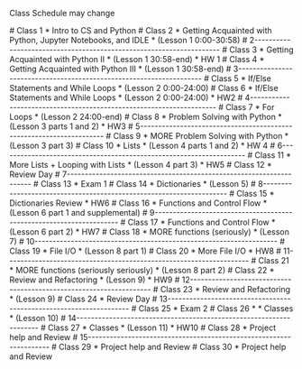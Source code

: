 <p> Class Schedule may change </p>
# Class 1
* Intro to CS and Python
# Class 2
* Getting Acquainted with Python, Jupyter Notebooks, and IDLE
* (Lesson 1 0:00-30:58)
# 2--------------------------------------------------------------------
# Class 3
* Getting Acquainted with Python II
* (Lesson 1 30:58-end)
* HW 1
# Class 4
* Getting Acquainted with Python III
* (Lesson 1 30:58-end)
# 3--------------------------------------------------------------------
# Class 5
* If/Else Statements and While Loops
* (Lesson 2 0:00-24:00)
# Class 6
* If/Else Statements and While Loops
* (Lesson 2 0:00-24:00)
* HW2
# 4--------------------------------------------------------------------
# Class 7
* For Loops
* (Lesson 2 24:00-end)
# Class 8
* Problem Solving with Python
* (Lesson 3 parts 1 and 2)
* HW3
# 5--------------------------------------------------------------------
# Class 9
* MORE Problem Solving with Python
* (Lesson 3 part 3)
# Class 10
* Lists
* (Lesson 4 parts 1 and 2)
* HW 4
# 6--------------------------------------------------------------------
# Class 11
* More Lists + Looping with Lists
* (Lesson 4 part 3)
* HW5
# Class 12
* Review Day
# 7--------------------------------------------------------------------
# Class 13
* Exam 1
# Class 14
* Dictionaries
* (Lesson 5)
# 8--------------------------------------------------------------------
# Class 15
* Dictionaries Review
* HW6
# Class 16
* Functions and Control Flow
* (Lesson 6 part 1 and supplemental)
# 9--------------------------------------------------------------------
# Class 17
* Functions and Control Flow
* (Lesson 6 part 2)
* HW7
# Class 18
* MORE functions (seriously)
* (Lesson 7)
# 10-------------------------------------------------------------------
# Class 19
* File  I/O
* (Lesson 8 part 1)
# Class 20
* More File I/O
* HW8
# 11-------------------------------------------------------------------
# Class 21
* MORE functions (seriously seriously)
* (Lesson 8 part 2)
# Class 22
* Review and Refactoring
* (Lesson 9)
* HW9
# 12-------------------------------------------------------------------
# Class 23
* Review and Refactoring
* (Lesson 9)
# Class 24
* Review Day
# 13-------------------------------------------------------------------
# Class 25
* Exam 2
# Class 26
* * Classes
* (Lesson 10)
# 14-------------------------------------------------------------------
# Class 27
* Classes
* (Lesson 11)
* HW10
# Class 28
* Project help and Review
# 15-------------------------------------------------------------------
# Class 29
* Project help and Review
# Class 30
* Project help and Review
